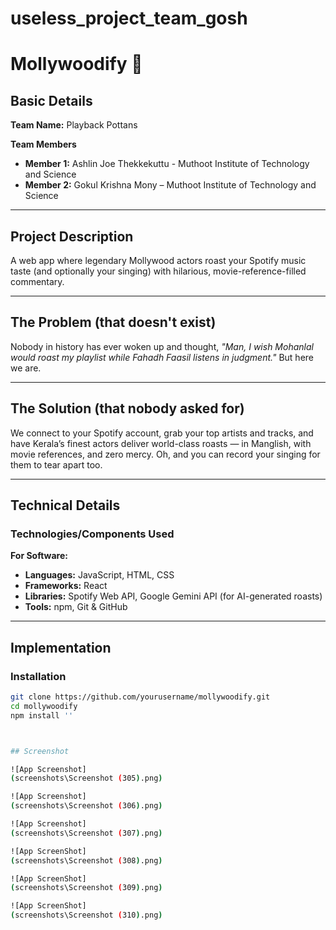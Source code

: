 # useless_project_team_gosh

# Mollywoodify 🎯

## Basic Details
**Team Name:** Playback Pottans  

**Team Members**  
- **Member 1:** Ashlin Joe Thekkekuttu - Muthoot Institute of Technology and Science  
- **Member 2:** Gokul Krishna Mony – Muthoot Institute of Technology and Science  

---

## Project Description
A web app where legendary Mollywood actors roast your Spotify music taste (and optionally your singing) with hilarious, movie-reference-filled commentary.

---

## The Problem (that doesn't exist)
Nobody in history has ever woken up and thought, *"Man, I wish Mohanlal would roast my playlist while Fahadh Faasil listens in judgment."* But here we are.

---

## The Solution (that nobody asked for)
We connect to your Spotify account, grab your top artists and tracks, and have Kerala’s finest actors deliver world-class roasts — in Manglish, with movie references, and zero mercy. Oh, and you can record your singing for them to tear apart too.

---

## Technical Details

### Technologies/Components Used  
**For Software:**  
- **Languages:** JavaScript, HTML, CSS  
- **Frameworks:** React  
- **Libraries:** Spotify Web API, Google Gemini API (for AI-generated roasts)  
- **Tools:** npm, Git & GitHub  

---

## Implementation

### Installation
```bash
git clone https://github.com/yourusername/mollywoodify.git
cd mollywoodify
npm install ''



## Screenshot

![App Screenshot]
(screenshots\Screenshot (305).png)

![App Screenshot]
(screenshots\Screenshot (306).png)

![App Screenshot]
(screenshots\Screenshot (307).png)

![App ScreenShot]
(screenshots\Screenshot (308).png)

![App ScreenShot]
(screenshots\Screenshot (309).png)

![App ScreenShot]
(screenshots\Screenshot (310).png)
